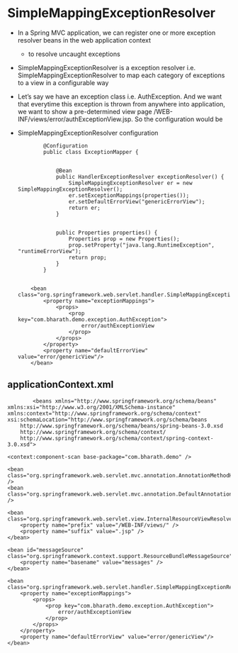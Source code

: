 #	SimpleMappingExceptionResolver 


-	In a Spring MVC application, we can register one or more exception resolver beans in the web application context 
	-	to resolve uncaught exceptions
-	SimpleMappingExceptionResolver is a exception resolver i.e. SimpleMappingExceptionResolver to map each category of exceptions to a view in a configurable way
-	Let’s say we have an exception class i.e. AuthException. And we want that everytime this exception is thrown from anywhere into application, we want to show a pre-determined view page /WEB-INF/views/error/authExceptionView.jsp. So the configuration would be
		
-	SimpleMappingExceptionResolver configuration
			
				@Configuration
				public class ExceptionMapper {

					
					@Bean
					public HandlerExceptionResolver exceptionResolver() {
						SimpleMappingExceptionResolver er = new SimpleMappingExceptionResolver();
						er.setExceptionMappings(properties());
						er.setDefaultErrorView("genericErrorView");
						return er;
					}
					
					
					public Properties properties() {
						Properties prop = new Properties();
						prop.setProperty("java.lang.RuntimeException", "runtimeErrorView");
						return prop;
					}
				}
			
			
			<bean class="org.springframework.web.servlet.handler.SimpleMappingExceptionResolver">
				<property name="exceptionMappings">
					<props>
						<prop key="com.bharath.demo.exception.AuthException">
							error/authExceptionView
						</prop>
					</props>
				</property>
				<property name="defaultErrorView" value="error/genericView"/>
			</bean>
			
	
##	applicationContext.xml

			<beans xmlns="http://www.springframework.org/schema/beans"
    xmlns:xsi="http://www.w3.org/2001/XMLSchema-instance" xmlns:context="http://www.springframework.org/schema/context"
    xsi:schemaLocation="http://www.springframework.org/schema/beans
        http://www.springframework.org/schema/beans/spring-beans-3.0.xsd
        http://www.springframework.org/schema/context/
        http://www.springframework.org/schema/context/spring-context-3.0.xsd">
 
    <context:component-scan base-package="com.bharath.demo" />
 
    <bean class="org.springframework.web.servlet.mvc.annotation.AnnotationMethodHandlerAdapter" />
    <bean class="org.springframework.web.servlet.mvc.annotation.DefaultAnnotationHandlerMapping" />
     
    <bean class="org.springframework.web.servlet.view.InternalResourceViewResolver">
        <property name="prefix" value="/WEB-INF/views/" />
        <property name="suffix" value=".jsp" />
    </bean>
     
    <bean id="messageSource" class="org.springframework.context.support.ResourceBundleMessageSource">
        <property name="basename" value="messages" />
    </bean>
     
    <bean class="org.springframework.web.servlet.handler.SimpleMappingExceptionResolver">
        <property name="exceptionMappings">
            <props>
                <prop key="com.bharath.demo.exception.AuthException">
                    error/authExceptionView
                </prop>
            </props>
        </property>
        <property name="defaultErrorView" value="error/genericView"/>
    </bean>
 
</beans>